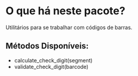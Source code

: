 O que há neste pacote?
============

Utilitários para se trabalhar com códigos de barras.

Métodos Disponíveis:
------------

- calculate_check_digit(segment)
- validate_check_digit(barcode)